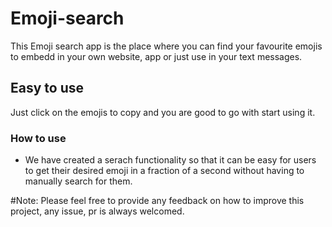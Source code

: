 # Emoji-search

This Emoji search app is the place where you can find your favourite emojis to embedd in your own website, app or just use in your text messages.

## Easy to use

Just click on the emojis to copy and you are good to go with start using it.

### How to use

* We have created a serach functionality so that it can be easy for users to get their desired emoji in a fraction of a second without having to manually search for them.

#Note: Please feel free to provide any feedback on how to improve this project, any issue, pr is always welcomed.